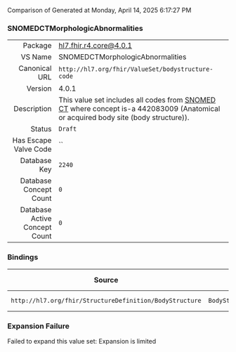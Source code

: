 Comparison of 
Generated at Monday, April 14, 2025 6:17:27 PM

### SNOMEDCTMorphologicAbnormalities

|      |     |
| ---: | --- |
| Package | hl7.fhir.r4.core@4.0.1 |
| VS Name | SNOMEDCTMorphologicAbnormalities |
| Canonical URL | `http://hl7.org/fhir/ValueSet/bodystructure-code` |
| Version | 4.0.1 |
| Description | This value set includes all codes from [SNOMED CT](http://snomed.info/sct) where concept is-a 442083009 (Anatomical or acquired body site (body structure)). |
| Status | `Draft` |
| Has Escape Valve Code | `` |
| Database Key | `2240` |
| Database Concept Count | `0` |
| Database Active Concept Count | `0` |
### Bindings

| Source | Element | Binding | Strength | Element Short |
| ------ | ------- | ------- | -------- | ------------- |
| `http://hl7.org/fhir/StructureDefinition/BodyStructure` | `BodyStructure.morphology` | `http://hl7.org/fhir/ValueSet/bodystructure-code` | `Example` | Kind of Structure |

### Expansion Failure

Failed to expand this value set: Expansion is limited
